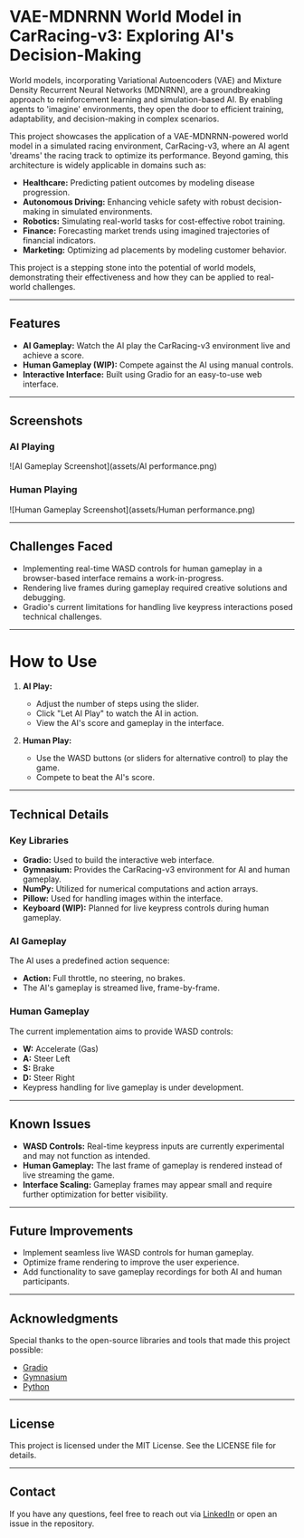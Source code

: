 
# VAE-MDNRNN World Model in CarRacing-v3: Exploring AI's Decision-Making

World models, incorporating Variational Autoencoders (VAE) and Mixture Density Recurrent Neural Networks (MDNRNN), are a groundbreaking approach to reinforcement learning and simulation-based AI. By enabling agents to 'imagine' environments, they open the door to efficient training, adaptability, and decision-making in complex scenarios.

This project showcases the application of a VAE-MDNRNN-powered world model in a simulated racing environment, CarRacing-v3, where an AI agent 'dreams' the racing track to optimize its performance. Beyond gaming, this architecture is widely applicable in domains such as:

- **Healthcare:** Predicting patient outcomes by modeling disease progression.
- **Autonomous Driving:** Enhancing vehicle safety with robust decision-making in simulated environments.
- **Robotics:** Simulating real-world tasks for cost-effective robot training.
- **Finance:** Forecasting market trends using imagined trajectories of financial indicators.
- **Marketing:** Optimizing ad placements by modeling customer behavior.

This project is a stepping stone into the potential of world models, demonstrating their effectiveness and how they can be applied to real-world challenges.

---

## Features
- **AI Gameplay:** Watch the AI play the CarRacing-v3 environment live and achieve a score.
- **Human Gameplay (WIP):** Compete against the AI using manual controls.
- **Interactive Interface:** Built using Gradio for an easy-to-use web interface.

---

## Screenshots
### AI Playing
![AI Gameplay Screenshot](assets/AI performance.png)

### Human Playing
![Human Gameplay Screenshot](assets/Human performance.png)

---

## Challenges Faced
- Implementing real-time WASD controls for human gameplay in a browser-based interface remains a work-in-progress.
- Rendering live frames during gameplay required creative solutions and debugging.
- Gradio's current limitations for handling live keypress interactions posed technical challenges.

---

# How to Use

1. **AI Play:**

   - Adjust the number of steps using the slider.
   - Click "Let AI Play" to watch the AI in action.
   - View the AI's score and gameplay in the interface.

2. **Human Play:**

   - Use the WASD buttons (or sliders for alternative control) to play the game.
   - Compete to beat the AI's score.

---

## Technical Details

### Key Libraries

- **Gradio:** Used to build the interactive web interface.
- **Gymnasium:** Provides the CarRacing-v3 environment for AI and human gameplay.
- **NumPy:** Utilized for numerical computations and action arrays.
- **Pillow:** Used for handling images within the interface.
- **Keyboard (WIP):** Planned for live keypress controls during human gameplay.

### AI Gameplay

The AI uses a predefined action sequence:

- **Action:** Full throttle, no steering, no brakes.
- The AI's gameplay is streamed live, frame-by-frame.

### Human Gameplay

The current implementation aims to provide WASD controls:

- **W:** Accelerate (Gas)
- **A:** Steer Left
- **S:** Brake
- **D:** Steer Right
- Keypress handling for live gameplay is under development.

---

## Known Issues

- **WASD Controls:** Real-time keypress inputs are currently experimental and may not function as intended.
- **Human Gameplay:** The last frame of gameplay is rendered instead of live streaming the game.
- **Interface Scaling:** Gameplay frames may appear small and require further optimization for better visibility.

---

## Future Improvements

- Implement seamless live WASD controls for human gameplay.
- Optimize frame rendering to improve the user experience.
- Add functionality to save gameplay recordings for both AI and human participants.

---

## Acknowledgments

Special thanks to the open-source libraries and tools that made this project possible:

- [Gradio](https://gradio.app/)
- [Gymnasium](https://www.gymlibrary.dev/)
- [Python](https://www.python.org/)

---

## License

This project is licensed under the MIT License. See the LICENSE file for details.

---

## Contact

If you have any questions, feel free to reach out via [LinkedIn](https://www.linkedin.com/your-profile) or open an issue in the repository.
